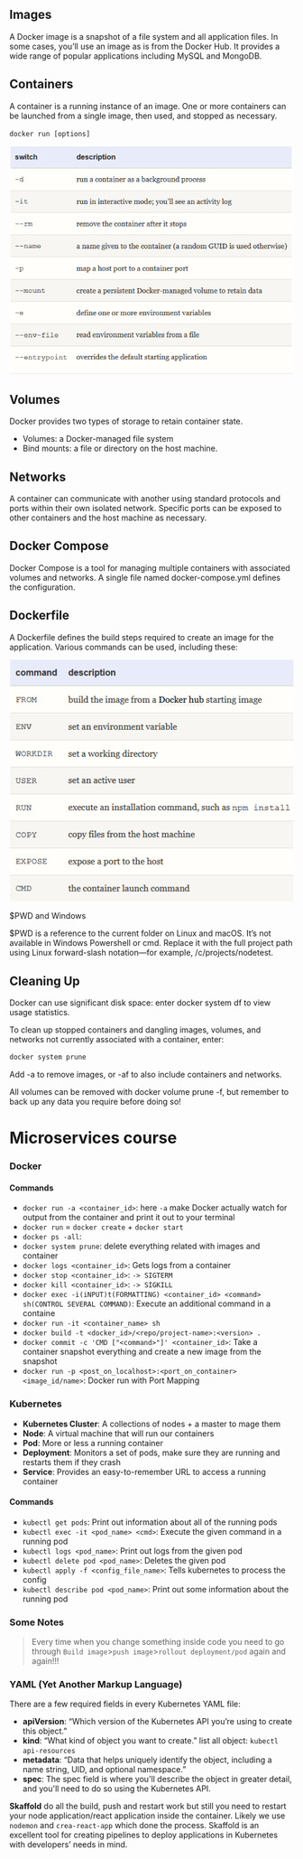 ## Images

A Docker image is a snapshot of a file system and all application files. In some cases, you’ll use an image as is from the Docker Hub. It provides a wide range of popular applications including MySQL and MongoDB.

## Containers

A container is a running instance of an image. One or more containers can be launched from a single image, then used, and stopped as necessary.

`docker run [options]`

![](../images/docker1.png)

## Volumes

Docker provides two types of storage to retain container state.

- Volumes: a Docker-managed file system
- Bind mounts: a file or directory on the host machine.

## Networks

A container can communicate with another using standard protocols and ports within their own isolated network. Specific ports can be exposed to other containers and the host machine as necessary.

## Docker Compose

Docker Compose is a tool for managing multiple containers with associated volumes and networks. A single file named docker-compose.yml defines the configuration.

## Dockerfile

A Dockerfile defines the build steps required to create an image for the application. Various commands can be used, including these:

![](../images/dockerfile.png)

$PWD and Windows

$PWD is a reference to the current folder on Linux and macOS. It’s not available in Windows Powershell or cmd. Replace it with the full project path using Linux forward-slash notation—for example, /c/projects/nodetest.

## Cleaning Up

Docker can use significant disk space: enter docker system df to view usage statistics.

To clean up stopped containers and dangling images, volumes, and networks not currently associated with a container, enter:

```bash
docker system prune
```
Add -a to remove images, or -af to also include containers and networks.

All volumes can be removed with docker volume prune -f, but remember to back up any data you require before doing so!



# Microservices course

### Docker

#### Commands

- `docker run -a <container_id>`: here `-a` make Docker actually watch for output from the container and print it out to your terminal
- `docker run` = `docker create` + `docker start`
- `docker ps -all`:
- `docker system prune`: delete everything related with images and container
- `docker logs <container_id>`: Gets logs from a container
- `docker stop <container_id>`: `-> SIGTERM`
- `docker kill <container_id>`: `-> SIGKILL`
- `docker exec -i(iNPUT)t(FORMATTING) <container_id> <command> sh(CONTROL SEVERAL COMMAND)`: Execute an additional command in a containe
- `docker run -it <container_name> sh`
- `docker build -t <docker_id>/<repo/project-name>:<version> .`
- `docker commit -c 'CMD ["<command>"]' <container_id>`: Take a container snapshot everything and create a new image from the snapshot 
- `docker run -p <post_on_localhost>:<port_on_container> <image_id/name>`: Docker run with Port Mapping

### Kubernetes

- **Kubernetes Cluster**: A collections of nodes + a master to mage them
- **Node**: A virtual machine that will run our containers
- **Pod**: More or less a running container 
- **Deployment**: Monitors a set of pods, make sure they are running and restarts them if they crash
- **Service**: Provides an easy-to-remember URL to access a running container

#### Commands

- `kubectl get pods`: Print out information about all of the running pods 
- `kubectl exec -it <pod_name> <cmd>`: Execute the given command in a running pod
- `kubectl logs <pod_name>`: Print out logs from the given pod
- `kubectl delete pod <pod_name>`: Deletes the given pod
- `kubectl apply -f <config_file_name>`: Tells kubernetes to process the config 
- `kubectl describe pod <pod_name>`: Print out some information about the running pod

### Some Notes

> Every time when you change something inside code you need to go through `Build image`>`push image`>`rollout deployment/pod` again and again!!!

### YAML (Yet Another Markup Language)

There are a few required fields in every Kubernetes YAML file:

- **apiVersion**: “Which version of the Kubernetes API you’re using to create this object.”
- **kind**: “What kind of object you want to create.” list all object: `kubectl api-resources`
- **metadata**: “Data that helps uniquely identify the object, including a name string, UID, and optional namespace.”
- **spec**: The spec field is where you'll describe the object in greater detail, and you'll need to do so using the Kubernetes API.

**Skaffold** do all the build, push and restart work but still you need to restart your node application/react application inside the container. Likely we use `nodemon` and `crea-react-app` which done the process. Skaffold is an excellent tool for creating pipelines to deploy applications in Kubernetes with developers’ needs in mind.

